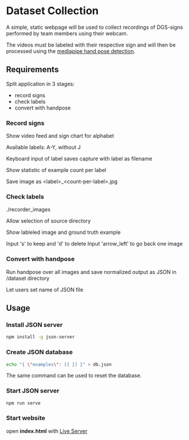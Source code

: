 # Dataset Collection

A simple, static webpage will be used to collect recordings of DGS-signs performed by team members using their webcam.

The videos must be labeled with their respective sign and will then be processed using the [mediapipe hand pose detection](https://google.github.io/mediapipe/solutions/hands.html).

## Requirements

Split application in 3 stages:

- record signs
- check labels
- convert with handpose

### Record signs

Show video feed and sign chart for alphabet

Available labels: A-Y, without J

Keyboard input of label saves capture with label as filename

Show statistic of example count per label

Save image as \<label>_\<count-per-label>.jpg

### Check labels

./recorder_images

Allow selection of source directory

Show lableled image and ground truth example

Input 's' to keep and 'd' to delete
Input 'arrow_left' to go back one image

### Convert with handpose

Run handpose over all images and save normalized output as JSON in /dataset directory

Let users set name of JSON file

## Usage

### Install JSON server

```bash
npm install -g json-server
```

### Create JSON database

```bash
echo "{ \"examples\": [{ }] }" > db.json
```

The same command can be used to reset the database.

### Start JSON server

```bash
npm run serve
```

### Start website

open **index.html** with [Live Server](https://marketplace.visualstudio.com/items?itemName=ritwickdey.LiveServer)
